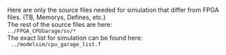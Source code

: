 Here are only the source files needed for simulation that differ from FPGA files.
(TB, Memorys, Defines, etc.)  
The rest of the source files are here:  
``` ../FPGA_CPUGarage/sv/* ```  
The exact list for simulation can be found here:  
``` ../modelsim/cpu_garage_list.f```  


